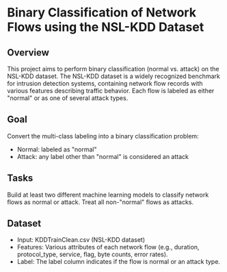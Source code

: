 # Binary Classification of Network Flows using the NSL-KDD Dataset
## Overview 

This project aims to perform binary classification (normal vs. attack) on the NSL-KDD dataset. The NSL-KDD dataset is a widely recognized benchmark for intrusion detection systems, containing network flow records with various features describing traffic behavior. Each flow is labeled as either "normal" or as one of several attack types.

## Goal
Convert the multi-class labeling into a binary classification problem:
   - Normal: labeled as "normal"
   - Attack: any label other than "normal" is considered an attack

## Tasks
Build at least two different machine learning models to classify network flows as normal or attack.
Treat all non-"normal" flows as attacks.

## Dataset
- Input: KDDTrainClean.csv (NSL-KDD dataset)
- Features: Various attributes of each network flow (e.g., duration, protocol_type, service, flag, byte counts, error rates).
- Label: The label column indicates if the flow is normal or an attack type.

